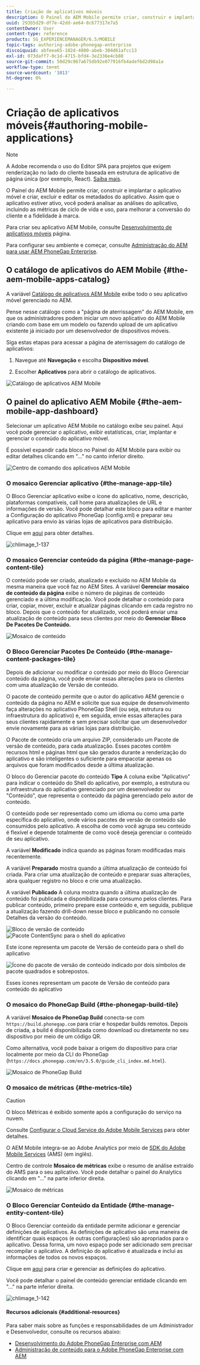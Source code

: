```yaml
---
title: Criação de aplicativos móveis
description: O Painel do AEM Mobile permite criar, construir e implantar o aplicativo móvel, criar, excluir e editar metadados do aplicativo. Siga esta página para saber mais.
uuid: 293b5d29-df7e-42dd-ae64-8c677317e7a5
contentOwner: User
content-type: reference
products: SG_EXPERIENCEMANAGER/6.5/MOBILE
topic-tags: authoring-adobe-phonegap-enterprise
discoiquuid: abfeea65-102d-4800-abeb-304d61afcc13
exl-id: 073daff7-0c1d-4715-bfd4-3e2336e4cb88
source-git-commit: 50d29c967a675db92e077916fb4adef6d2d98a1a
workflow-type: tm+mt
source-wordcount: '1013'
ht-degree: 0%

---
```


# Criação de aplicativos móveis{#authoring-mobile-applications}

>[!NOTE]
>
>A Adobe recomenda o uso do Editor SPA para projetos que exigem renderização no lado do cliente baseada em estrutura de aplicativo de página única (por exemplo, React). [Saiba mais](/help/sites-developing/spa-overview.md).

O Painel do AEM Mobile permite criar, construir e implantar o aplicativo móvel e criar, excluir e editar os metadados do aplicativo. Assim que o aplicativo estiver ativo, você poderá analisar as análises do aplicativo, incluindo as métricas de ciclo de vida e uso, para melhorar a conversão do cliente e a fidelidade à marca.

Para criar seu aplicativo AEM Mobile, consulte [Desenvolvimento de aplicativos móveis](/help/mobile/building-app-mobile-phonegap.md) página.

Para configurar seu ambiente e começar, consulte [Administração do AEM para usar AEM PhoneGap Enterprise](/help/mobile/administer-phonegap.md).

## O catálogo de aplicativos do AEM Mobile {#the-aem-mobile-apps-catalog}

A variável [Catálogo de aplicativos AEM Mobile](http://localhost:4502/aem/apps.html/content/phonegap) exibe todo o seu aplicativo móvel gerenciado no AEM.

Pense nesse catálogo como a &quot;página de aterrissagem&quot; do AEM Mobile, em que os administradores podem iniciar um novo aplicativo do AEM Mobile criando com base em um modelo ou fazendo upload de um aplicativo existente já iniciado por um desenvolvedor de dispositivos móveis.

Siga estas etapas para acessar a página de aterrissagem do catálogo de aplicativos:

1. Navegue até **Navegação** e escolha **Dispositivo móvel**.

1. Escolher **Aplicativos** para abrir o catálogo de aplicativos.

![Catálogo de aplicativos AEM Mobile](assets/chlimage_1-135.png)

## O painel do aplicativo AEM Mobile {#the-aem-mobile-app-dashboard}

Selecionar um aplicativo AEM Mobile no catálogo exibe seu painel. Aqui você pode gerenciar o aplicativo, exibir estatísticas, criar, implantar e gerenciar o conteúdo do aplicativo móvel.

É possível expandir cada bloco no Painel do AEM Mobile para exibir ou editar detalhes clicando em &quot;...&quot; no canto inferior direito.

![Centro de comando dos aplicativos AEM Mobile](assets/chlimage_1-136.png)

### O mosaico Gerenciar aplicativo {#the-manage-app-tile}

O Bloco Gerenciar aplicativo exibe o ícone do aplicativo, nome, descrição, plataformas compatíveis, call home para atualizações de URL e informações de versão. Você pode detalhar este bloco para editar e manter a Configuração do aplicativo PhoneGap (config.xml) e preparar seu aplicativo para envio às várias lojas de aplicativos para distribuição.

Clique em [aqui](/help/mobile/phonegap-app-details-tile.md) para obter detalhes.

![chlimage_1-137](assets/chlimage_1-137.png)

### O mosaico Gerenciar conteúdo da página {#the-manage-page-content-tile}

O conteúdo pode ser criado, atualizado e excluído no AEM Mobile da mesma maneira que você faz no AEM Sites. A variável **Gerenciar mosaico de conteúdo da página** exibe o número de páginas de conteúdo gerenciado e a última modificação. Você pode detalhar o conteúdo para criar, copiar, mover, excluir e atualizar páginas clicando em cada registro no bloco. Depois que o conteúdo for atualizado, você poderá enviar uma atualização de conteúdo para seus clientes por meio do **Gerenciar Bloco De Pacotes De Conteúdo.**

![Mosaico de conteúdo](assets/chlimage_1-138.png)

### O Bloco Gerenciar Pacotes De Conteúdo {#the-manage-content-packages-tile}

Depois de adicionar ou modificar o conteúdo por meio do Bloco Gerenciar conteúdo da página, você pode enviar essas alterações para os clientes com uma atualização de Versão de conteúdo.

O pacote de conteúdo permite que o autor do aplicativo AEM gerencie o conteúdo da página no AEM e solicite que sua equipe de desenvolvimento faça alterações no aplicativo PhoneGap Shell (ou seja, estrutura ou infraestrutura do aplicativo) e, em seguida, envie essas alterações para seus clientes rapidamente e sem precisar solicitar que um desenvolvedor envie novamente para as várias lojas para distribuição.

O Pacote de conteúdo cria um arquivo ZIP, considerado um Pacote de versão de conteúdo, para cada atualização. Esses pacotes contêm recursos html e páginas html que são gerados durante a renderização do aplicativo e são inteligentes o suficiente para empacotar apenas os arquivos que foram modificados desde a última atualização.

O bloco do Gerenciar pacote do conteúdo **Tipo** A coluna exibe &quot;Aplicativo&quot; para indicar o conteúdo do Shell do aplicativo, por exemplo, a estrutura ou a infraestrutura do aplicativo gerenciado por um desenvolvedor ou &quot;Conteúdo&quot;, que representa o conteúdo da página gerenciado pelo autor de conteúdo.

O conteúdo pode ser representado como um idioma ou como uma parte específica do aplicativo, onde vários pacotes de versão de conteúdo são consumidos pelo aplicativo. A escolha de como você agrupa seu conteúdo é flexível e depende totalmente de como você deseja gerenciar o conteúdo de seu aplicativo.

A variável **Modificado** indica quando as páginas foram modificadas mais recentemente.

A variável **Preparado** mostra quando a última atualização de conteúdo foi criada. Para criar uma atualização de conteúdo e preparar suas alterações, abra qualquer registro no bloco e crie uma atualização.

A variável **Publicado** A coluna mostra quando a última atualização de conteúdo foi publicada e disponibilizada para consumo pelos clientes. Para publicar conteúdo, primeiro prepare esse conteúdo e, em seguida, publique a atualização fazendo drill-down nesse bloco e publicando no console Detalhes da versão do conteúdo.

![Bloco de versão de conteúdo](assets/chlimage_1-139.png) ![Pacote ContentSync para o shell do aplicativo](do-not-localize/chlimage_1-5.png)

Este ícone representa um pacote de Versão de conteúdo para o shell do aplicativo

![Ícone do pacote de versão de conteúdo indicado por dois símbolos de pacote quadrados e sobrepostos.](do-not-localize/chlimage_1-6.png)

Esses ícones representam um pacote de Versão de conteúdo para conteúdo do aplicativo

### O mosaico do PhoneGap Build {#the-phonegap-build-tile}

A variável **Mosaico de PhoneGap Build** conecta-se com `https://build.phonegap.com` para criar e hospedar builds remotos. Depois de criada, a build é disponibilizada como download ou diretamente no seu dispositivo por meio de um código QR.

Como alternativa, você pode baixar a origem do dispositivo para criar localmente por meio da CLI do PhoneGap (`https://docs.phonegap.com/en/3.5.0/guide_cli_index.md.html`).

![Mosaico de PhoneGap Build](assets/chlimage_1-140.png)

### O mosaico de métricas {#the-metrics-tile}

>[!CAUTION]
>
>O bloco Métricas é exibido somente após a configuração do serviço na nuvem.
>
>Consulte [Configurar o Cloud Service do Adobe Mobile Services](/help/mobile/configure-adobe-mobile-cloud-service.md) para obter detalhes.

O AEM Mobile integra-se ao Adobe Analytics por meio de [SDK do Adobe Mobile Services](https://experienceleague.adobe.com/docs/mobile.html?lang=en) (AMS) (em inglês).

Centro de controle **Mosaico de métricas** exibe o resumo de análise extraído do AMS para o seu aplicativo. Você pode detalhar o painel do Analytics clicando em &quot;...&quot; na parte inferior direita.

![Mosaico de métricas](assets/chlimage_1-141.png)

### O Bloco Gerenciar Conteúdo da Entidade {#the-manage-entity-content-tile}

O Bloco Gerenciar conteúdo da entidade permite adicionar e gerenciar definições de aplicativos. As definições de aplicativo são uma maneira de identificar quais espaços (e outras configurações) são apropriados para o aplicativo. Dessa forma, um novo espaço pode ser adicionado sem precisar recompilar o aplicativo. A definição do aplicativo é atualizada e inclui as informações de todos os novos espaços.

Clique em [aqui](/help/mobile/phonegap-app-definitions.md) para criar e gerenciar as definições do aplicativo.

Você pode detalhar o painel de conteúdo gerenciar entidade clicando em &quot;...&quot; na parte inferior direita.

![chlimage_1-142](assets/chlimage_1-142.png)

#### Recursos adicionais {#additional-resources}

Para saber mais sobre as funções e responsabilidades de um Administrador e Desenvolvedor, consulte os recursos abaixo:

* [Desenvolvimento do Adobe PhoneGap Enterprise com AEM](/help/mobile/developing-in-phonegap.md)
* [Administração de conteúdo para o Adobe PhoneGap Enterprise com AEM](/help/mobile/administer-phonegap.md)
